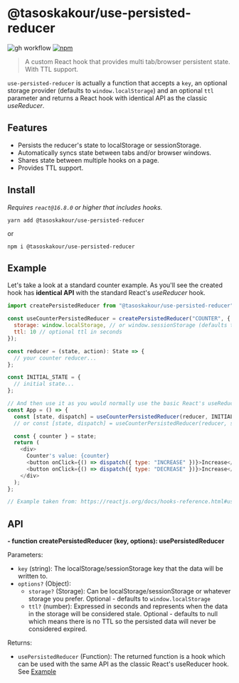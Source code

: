# @tasoskakour/use-persisted-reducer

![gh workflow](https://github.com/tasoskakour/use-persisted-reducer/actions/workflows/ci-cd.yml/badge.svg) [![npm](https://img.shields.io/npm/v/@tasoskakour/use-persisted-reducer.svg?style=svg&logo=npm&label=)](https://www.npmjs.com/package/@tasoskakour/use-persisted-reducer)


> A custom React hook that provides multi tab/browser persistent state. With TTL support.

`use-persisted-reducer` is actually a function that accepts a `key`, an optional storage provider (defaults to `window.localStorage`) and an optional `ttl` parameter and returns a React hook with identical API as the classic _useReducer_.

## Features

- Persists the reducer's state to localStorage or sessionStorage.
- Automatically syncs state between tabs and/or browser windows.
- Shares state between multiple hooks on a page.
- Provides TTL support.

## Install

_Requires `react@16.8.0` or higher that includes hooks._

```console
yarn add @tasoskakour/use-persisted-reducer
```

or

```console
npm i @tasoskakour/use-persisted-reducer
```

## Example

Let's take a look at a standard counter example. As you'll see the created hook has **identical API** with the standard React's _useReducer_ hook.

```js
import createPersistedReducer from "@tasoskakour/use-persisted-reducer";

const useCounterPersistedReducer = createPersistedReducer("COUNTER", {
  storage: window.localStorage, // or window.sessionStorage (defaults to localStorage)
  ttl: 10 // optional ttl in seconds
});

const reducer = (state, action): State => {
  // your counter reducer...
};

const INITIAL_STATE = {
  // initial state...
};

// And then use it as you would normally use the basic React's useReducer hook
const App = () => {
  const [state, dispatch] = useCounterPersistedReducer(reducer, INITIAL_STATE);
  // or const [state, dispatch] = useCounterPersistedReducer(reducer, someArgument, someInitFunction);

  const { counter } = state;
  return (
    <div>
      Counter's value: {counter}
      <button onClick={() => dispatch({ type: "INCREASE" })}>Increase</button>
      <button onClick={() => dispatch({ type: "DECREASE" })}>Increase</button>
    </div>
  );
};

// Example taken from: https://reactjs.org/docs/hooks-reference.html#usereducer
```

## API

**- function createPersistedReducer (key, options): usePersistedReducer**

Parameters:
- `key` (string): The localStorage/sessionStorage key that the data will be written to.
- `options?` (Object): 
    - `storage?` (Storage): Can be localStorage/sessionStorage or whatever storage you prefer. Optional - defaults to `window.localStorage`
    - `ttl?` (number): Expressed in seconds and represents when the data in the storage will be considered stale. Optional - defaults to null which means there is no TTL so the persisted data will never be considered expired.

Returns:
- `usePersistedReducer` (Function): The returned function is a hook which can be used with the same API as the classic React's useReducer hook. See [Example](#example)
    
